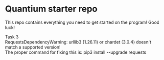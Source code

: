 # Quantium starter repo
This repo contains everything you need to get started on the program! Good luck!


Task 3 
<br/>
RequestsDependencyWarning: urllib3 (1.26.11) or chardet (3.0.4) doesn't match a supported version!
<br/>
The proper command for fixing this is:
pip3 install --upgrade requests